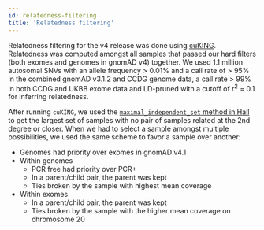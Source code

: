 ```yaml
---
id: relatedness-filtering
title: 'Relatedness filtering'
---
```


Relatedness filtering for the v4 release was done using [cuKING](https://github.com/populationgenomics/cuKING/tree/1d29d72a184da33cf2500f8b537ae56ce66a7e96). Relatedness was computed amongst all samples that passed our hard filters (both exomes and genomes in gnomAD v4) together. We used 1.1 million autosomal SNVs with an allele frequency > 0.01% and a call rate of > 95% in the combined gnomAD v3.1.2 and CCDG genome data, a call rate > 99% in both CCDG and UKBB exome data and LD-pruned with a cutoff of r<sup>2</sup> = 0.1 for inferring relatedness.

After running `cuKING`, we used the [`maximal_independent_set` method in Hail](https://hail.is/docs/0.2/methods/misc.html#hail.methods.maximal_independent_set) to get the largest set of samples with no pair of samples related at the 2nd degree or closer. When we had to select a sample amongst multiple possibilities, we used the same scheme to favor a sample over another:

- Genomes had priority over exomes in gnomAD v4.1
- Within genomes
  - PCR free had priority over PCR+
  - In a parent/child pair, the parent was kept
  - Ties broken by the sample with highest mean coverage
- Within exomes
  - In a parent/child pair, the parent was kept
  - Ties broken by the sample with the higher mean coverage on chromosome 20
